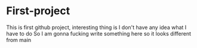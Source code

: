 # First-project
This is first github project, interesting thing is I don't have any idea what I have to do
So I am gonna fucking write something here so it looks different from main
